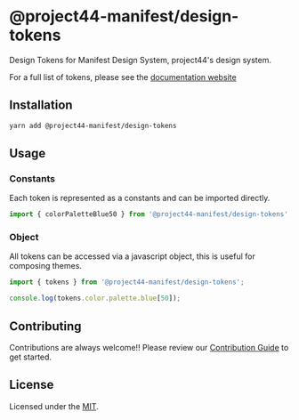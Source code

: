 # @project44-manifest/design-tokens

Design Tokens for Manifest Design System, project44's design system.

For a full list of tokens, please see the
[documentation website](https://www.manifestdesignsystem.com/docs/tokens)

## Installation

```bash
yarn add @project44-manifest/design-tokens
```

## Usage

### Constants

Each token is represented as a constants and can be imported directly.

```js
import { colorPaletteBlue50 } from '@project44-manifest/design-tokens';
```

### Object

All tokens can be accessed via a javascript object, this is useful for composing themes.

```js
import { tokens } from '@project44-manifest/design-tokens';

console.log(tokens.color.palette.blue[50]);
```

## Contributing

Contributions are always welcome!! Please review our [Contribution Guide](/.github/CONTRIBUTING.md)
to get started.

## License

Licensed under the [MIT](/LICENSE).

